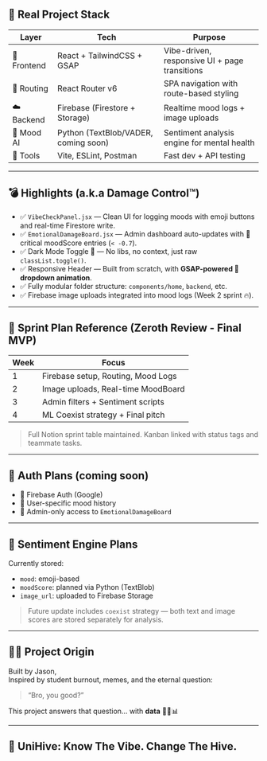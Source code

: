 

## 🔩 Real Project Stack

| Layer      | Tech                                   | Purpose                                     |
|------------|----------------------------------------|---------------------------------------------|
| 🧠 Frontend | React + TailwindCSS + GSAP             | Vibe-driven, responsive UI + page transitions |
| 🔁 Routing  | React Router v6                        | SPA navigation with route-based styling     |
| ☁️ Backend  | Firebase (Firestore + Storage)         | Realtime mood logs + image uploads          |
| 🎯 Mood AI  | Python (TextBlob/VADER, coming soon)   | Sentiment analysis engine for mental health |
| 🧪 Tools    | Vite, ESLint, Postman                  | Fast dev + API testing                      |

---

## 💣 Highlights (a.k.a Damage Control™)

- ✅ `VibeCheckPanel.jsx` — Clean UI for logging moods with emoji buttons and real-time Firestore write.
- ✅ `EmotionalDamageBoard.jsx` — Admin dashboard auto-updates with 🔴 critical moodScore entries (`< -0.7`).
- ✅ Dark Mode Toggle 🌙 — No libs, no context, just raw `classList.toggle()`.
- ✅ Responsive Header — Built from scratch, with **GSAP-powered 🍔 dropdown animation**.
- ✅ Fully modular folder structure: `components/home`, `backend`, etc.
- ✅ Firebase image uploads integrated into mood logs (Week 2 sprint 🔥).

---

## 📅 Sprint Plan Reference (Zeroth Review - Final MVP)

| Week | Focus                             |
|------|-----------------------------------|
| 1    | Firebase setup, Routing, Mood Logs |
| 2    | Image uploads, Real-time MoodBoard |
| 3    | Admin filters + Sentiment scripts |
| 4    | ML Coexist strategy + Final pitch |

> Full Notion sprint table maintained. Kanban linked with status tags and teammate tasks.

---

## 🔐 Auth Plans (coming soon)

- 🔑 Firebase Auth (Google)
- 👤 User-specific mood history
- 🧠 Admin-only access to `EmotionalDamageBoard`

---

## 🧪 Sentiment Engine Plans

Currently stored:
- `mood`: emoji-based
- `moodScore`: planned via Python (TextBlob)
- `image_url`: uploaded to Firebase Storage

> Future update includes `coexist` strategy — both text and image scores are stored separately for analysis.

---

## 🧙🏻 Project Origin

Built by Jason,  
Inspired by student burnout, memes, and the eternal question:  
> “Bro, you good?”  

This project answers that question… with **data** 😮‍💨📊

---

## 🐝 UniHive: Know The Vibe. Change The Hive.

